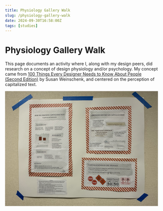 ```yaml
---
title: Physiology Gallery Walk
slug: /physiology-gallery-walk
date: 2024-09-30T16:58:00Z
tags: [studies]
---
```


# Physiology Gallery Walk

This page documents an activity where I, along with my design peers, did research on a concept of design physiology and/or psychology. My concept came from [100 Things Every Designer Needs to Know About People (Second Edition)](https://www.oreilly.com/library/view/100-things-every/9780136746959/) by Susan Weinschenk, and centered on the perception of capitalized text.

![A photo of a poster with three major sections. The first is on major takeaways on the perception of capitalized text, particularly perceived urgency. The second is on this history of capitalized text, which showcases its use and headlines and its early associations with shouting. The third is a real world example of capitalized text on road signs, and some edited signs to display the same words in regular casing to illustrate the difference in tone.](../blog/images/physiologyExhibit.jpeg)